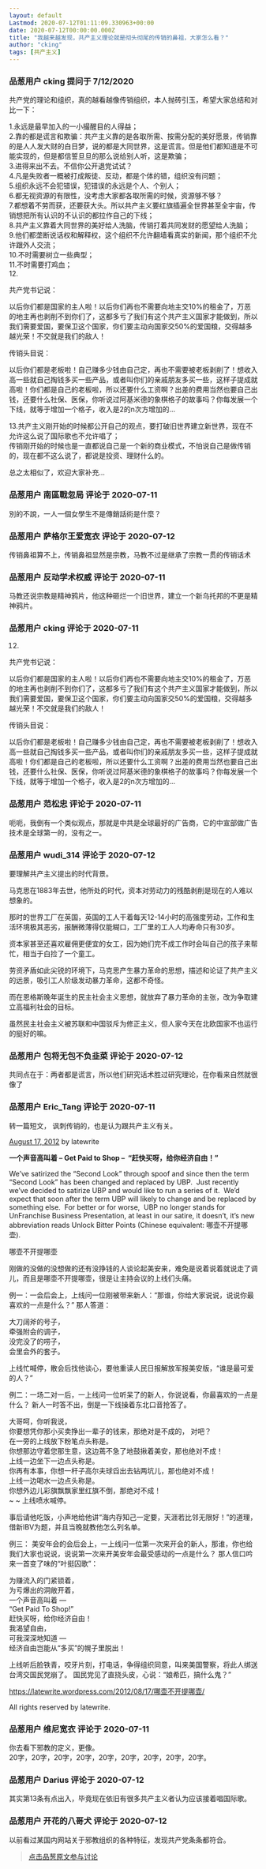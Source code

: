 ```yaml
---
layout: default
Lastmod: 2020-07-12T01:11:09.330963+00:00
date: 2020-07-12T00:00:00.000Z
title: "我越来越发现，共产主义理论就是彻头彻尾的传销的鼻祖，大家怎么看？"
author: "cking"
tags: [共产主义]
---
```



### 品葱用户 **cking** 提问于 7/12/2020
    
共产党的理论和组织，真的越看越像传销组织，本人抛砖引玉，希望大家总结和对比一下：  
  
1.永远是最早加入的一小撮醒目的人得益；  
2.靠的都是谎言和欺骗：共产主义靠的是各取所需、按需分配的美好愿景，传销靠的是人人发大财的白日梦，说的都是大同世界，这是谎言。但是他们都知道是不可能实现的，但是都信誓旦旦的那么说给别人听，这是欺骗；  
3.进得来出不去。不信你公开退党试试？  
4.凡是失败者一概被打成叛徒、反动，都是个体的错，组织没有问题；  
5.组织永远不会犯错误，犯错误的永远是个人、个别人；  
6.都无视资源的有限性，没考虑大家都各取所需的时候，资源够不够？  
7.都想着不劳而获，还要获大头。所以共产主义要红旗插遍全世界甚至全宇宙，传销想把所有认识的不认识的都拉作自己的下线；  
8.共产主义靠着大同世界的美好给人洗脑，传销打着共同发财的愿望给人洗脑；  
9.他们都垄断说话权和解释权，这个组织不允许翻墙看真实的新闻，那个组织不允许跟外人交流；  
10.不时需要树立一些典型；  
11.不时需要打鸡血；  
12.  
  
共产党书记说：  
  
以后你们都是国家的主人啦！以后你们再也不需要向地主交10%的租金了，万恶的地主再也剥削不到你们了，这都多亏了我们有这个共产主义国家才能做到，所以我们需要爱国，要保卫这个国家，你们要主动向国家交50%的爱国粮，交得越多越光荣！不交就是我们的敌人！  
  
传销头目说：  
  
以后你们都是老板啦！自己赚多少钱由自己定，再也不需要被老板剥削了！想收入高一些就自己掏钱多买一些产品，或者叫你们的亲戚朋友多买一些，这样子提成就高啦！你们都是自己的老板啦，所以还要什么工资啊？出差的费用当然也要自己出钱，还要什么社保、医保，你听说过阿基米德的象棋格子的故事吗？你每发展一个下线，就等于增加一个格子，收入是2的n次方增加的...  
  
13.共产主义刚开始的时候都公开自己的观点，要打破旧世界建立新世界，现在不允许这么说了国际歌也不允许唱了；  
传销刚开始的时候也是一直都说自己是一个新的商业模式，不怕说自己是做传销的，现在都不这么说了，都说是投资、理财什么的。  
  
总之太相似了，欢迎大家补充...
    
                

### 品葱用户 **南區戰忽局** 评论于 2020-07-11
        
別的不說，一人一個女學生不是傳銷話術是什麼？
        
                

### 品葱用户 **萨格尔王爱宽衣** 评论于 2020-07-12
        
传销鼻祖算不上，传销鼻祖显然是宗教，马教不过是继承了宗教一贯的传销话术
        
                

### 品葱用户 **反动学术权威** 评论于 2020-07-11
        
马教还说宗教是精神鸦片，他这种砸烂一个旧世界，建立一个新乌托邦的不更是精神鸦片。
        
                

### 品葱用户 **cking** 评论于 2020-07-11
        
12.  
  
共产党书记说：  
  
以后你们都是国家的主人啦！以后你们再也不需要向地主交10%的租金了，万恶的地主再也剥削不到你们了，这都多亏了我们有这个共产主义国家才能做到，所以我们需要爱国，要保卫这个国家，你们要主动向国家交50%的爱国粮，交得越多越光荣！不交就是我们的敌人！  
  
传销头目说：  
  
以后你们都是老板啦！自己赚多少钱由自己定，再也不需要被老板剥削了！想收入高一些就自己掏钱多买一些产品，或者叫你们的亲戚朋友多买一些，这样子提成就高啦！你们都是自己的老板啦，所以还要什么工资啊？出差的费用当然也要自己出钱，还要什么社保、医保，你听说过阿基米德的象棋格子的故事吗？你每发展一个下线，就等于增加一个格子，收入是2的n次方增加的...
        
                

### 品葱用户 **范松忠** 评论于 2020-07-11
        
呃呃，我倒有一个类似观点，那就是中共是全球最好的广告商，它的中宣部做广告技术是全球第一的，没有之一。
        
                

### 品葱用户 **wudi_314** 评论于 2020-07-12
        
要理解共产主义提出的时代背景。  
  
马克思在1883年去世，他所处的时代，资本对劳动力的残酷剥削是现在的人难以想象的。  
  
那时的世界工厂在英国，英国的工人干着每天12-14小时的高强度劳动，工作和生活环境极其恶劣，报酬微薄得仅能糊口，工厂里的工人人均寿命只有30岁。  
  
资本家甚至还喜欢雇佣更便宜的女工，因为她们完不成工作时会叫自己的孩子来帮忙，相当于白捡了一个童工。  
  
劳资矛盾如此尖锐的环境下，马克思产生暴力革命的思想，描述和论证了共产主义的远景，吸引工人阶级发动暴力革命，这都不奇怪。  
  
而在恩格斯晚年诞生的民主社会主义思想，就放弃了暴力革命的主张，改为争取建立高福利社会的目标。  
  
虽然民主社会主义被苏联和中国驳斥为修正主义，但人家今天在北欧国家不也运行的挺好的嘛。
        
                

### 品葱用户 **包将无包不负韭菜** 评论于 2020-07-12
        
共同点在于：两者都是谎言，所以他们研究话术胜过研究理论，在你看来自然就很像了
        
                

### 品葱用户 **Eric_Tang** 评论于 2020-07-11
        
转一篇短文， 讽刺传销的，也是认为跟共产主义有关。  
  
[August 17, 2012]( "https://latewrite.wordpress.com/2012/08/17/%e5%93%aa%e5%a3%b6%e4%b8%8d%e5%bc%80%e6%8f%90%e5%93%aa%e5%a3%b6/") by latewrite  
  
**一个声音高叫着 – Get Paid to Shop –  “赶快买呀，给你经济自由！”**  
  
We’ve satirized the “Second Look” through spoof and since then the term “Second Look” has been changed and replaced by UBP.  Just recently we’ve decided to satirize UBP and would like to run a series of it.  We’d expect that soon after the term UBP will likely to change and be replaced by something else.  For better or for worse,  UBP no longer stands for UnFranchise Business Presentation, at least in our satire, it doesn’t, it’s new abbreviation reads Unlock Bitter Points (Chinese equivalent: 哪壶不开提哪壶).  
  
哪壶不开提哪壶  
  
刚做的没做的没想做的还有没挣钱的人谈论起美安来，难免是说着说着就说走了调儿，而且是哪壶不开提哪壶，很是让主持会议的上线们头痛。  
  
例一：一会后会上，上线问一位刚被带来新人：“那谁，你给大家说说，说说你最喜欢的一点是什么？” 那人答道：  
  
大刀阔斧的号子，  
牵强附会的调子，  
没完没了的唠子，  
会里会外的套子。  
  
上线忙喊停，散会后找他谈心，要他重读人民日报解放军报美安版，“谁是最可爱的人？”  
  
例二：一场二对一后，一上线问一位听呆了的新人，你说说看，你最喜欢的一点是什么？ 新人一时答不出，倒是一下线操着东北口音抢答了。  
  
大哥呵，你听我说，  
你要想凭你那小买卖挣出一辈子的钱来，那绝对是不成的， 对吧？  
在一旁的上线放下粉笔点头称是。  
你想那边守着您那生意，这边蔫不急了地鼓揪着美安，那也绝对不成！  
上线一边坐下一边点头称是。  
你再有本事，你想一杆子高尔夫球舀出去钻两坑儿，那也绝对不成！  
上线一边喝水一边点头称是。  
你想外边儿彩旗飘飘家里红旗不倒，那绝对不成！  
~ ~ 上线喷水喊停。  
  
事后请他吃饭，小声地给他讲“海内存知己一定要，天涯若比邻无限好！”的道理，借新IBV为题，并且当晚就教他怎么列名单。  
  
例三： 美安年会的会后会上，一上线问一位第一次来开会的新人，那谁，你也给我们大家也说说，说说第一次来开美安年会最受感动的一点是什么？ 那人信口吟来一首变了味的“叶挺囚歌”：  
  
为赚流入的门紧锁着，  
为亏爆出的洞敞开着，  
一个声音高叫着 —  
“Get Paid To Shop!”  
赶快买呀，给你经济自由！  
我渴望自由，  
可我深深地知道 —  
经济自由岂能从“多买”的幌子里脱出！  
  
上线听后脸铁青，咬牙片刻，打电话，争得组织同意，叫来美国警察，将此人绑送台湾交国民党崩了。 国民党见了直挠头皮，心说：“娘希匹，搞什么鬼？”  
  
https://latewrite.wordpress.com/2012/08/17/哪壶不开提哪壶/  
  
  
All rights reserved by latewrite.
        
                

### 品葱用户 **维尼宽衣** 评论于 2020-07-11
        
你去看下邪教的定义，更像。  
20字，20字，20字，20字，20字，20字，20字，20字，20字。
        
                

### 品葱用户 **Darius** 评论于 2020-07-12
        
其实第13条有点出入，毕竟现在依旧有很多共产主义者认为应该接着唱国际歌。
        
                

### 品葱用户 **开花的八哥犬** 评论于 2020-07-12
        
以前看过某国内网站关于邪教组织的各种特征，发现共产党条条都符合。
        
                





> [点击品葱原文参与讨论](https://pincong.rocks/question/28382)

